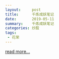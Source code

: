 ```yaml
---
layout:     post
title:      千炼成妖笔记
date:       2019-05-11
summary:    千炼成妖笔记
categories: 炒股
tags:
 - 花荣
---
```


<a target="_blank" href="https://github.com/3xp10it/books/blob/master/%E5%8D%83%E7%82%BC%E6%88%90%E5%A6%96.pdf">read more...</a>
